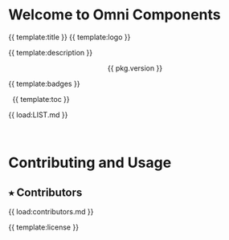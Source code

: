 # Welcome to Omni Components 
{{ template:title }}
{{ template:logo }}

{{ template:description }}
<p align="center">{{ pkg.version }}</p>

{{ template:badges }}

&nbsp;
{{ template:toc }}
&nbsp;

{{ load:LIST.md }}

&nbsp;
# Contributing and Usage

## ⭑ Contributors
{{ load:contributors.md }}


{{ template:license }}